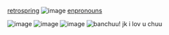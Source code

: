 [retrospring](https://retrospring.net/@honokafu)  ![image](https://64.media.tumblr.com/73dd55c97fdb76554dbbf4f9a83bbe88/a79b42d6e6497adf-2b/s75x75_c1/6ce68eebc0cdf14fb3c3bf60b3d489b2d6cacb36.gifv) [enpronouns](https://en.pronouns.page/@honokafu)

![image](https://64.media.tumblr.com/c846412b42c13a83513eefcdf6de4962/3b801c6b5282f4dc-f3/s100x200/2108af88b5b6d216b4278362653603764c8863df.gifv) ![image](https://64.media.tumblr.com/244198b06e9ed23d3e720133eafc9290/3b801c6b5282f4dc-91/s100x200/735f9af2b43723ba36bf188bc8fac42cca9b89fa.gifv) ![image](https://64.media.tumblr.com/f91944b51c1a3bbcd748db3c0e57e1e0/3b801c6b5282f4dc-b2/s100x200/6d348301f0565480ed0ca386ce204e81e6e320f6.gifv) 
![banchuu!](https://cdn.discordapp.com/attachments/1116199668297248890/1258023723403968543/IMG_20240703_193621.jpg?ex=66868964&is=668537e4&hm=799b3bdd4c2e95161f60db301b019da43697cdc9110bbbae977f2005317a79b0&)
jk i lov u chuu

